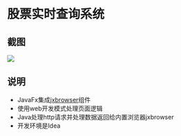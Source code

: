 # 股票实时查询系统
## 截图
![](https://github.com/loveship00/Stock/blob/master/resource/imgs/snap.PNG?raw=true)
## 说明
- JavaFx集成[jxbrowser](https://www.teamdev.com/jxbrowser)组件
- 使用web开发模式处理页面逻辑
- Java处理http请求并处理数据返回给内置浏览器jxbrowser
- 开发环境是Idea
